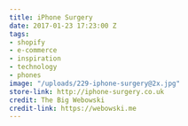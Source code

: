 ```yaml
---
title: iPhone Surgery
date: 2017-01-23 17:23:00 Z
tags:
- shopify
- e-commerce
- inspiration
- technology
- phones
image: "/uploads/229-iphone-surgery@2x.jpg"
store-link: http://iphone-surgery.co.uk
credit: The Big Webowski
credit-link: https://webowski.me
---
```


